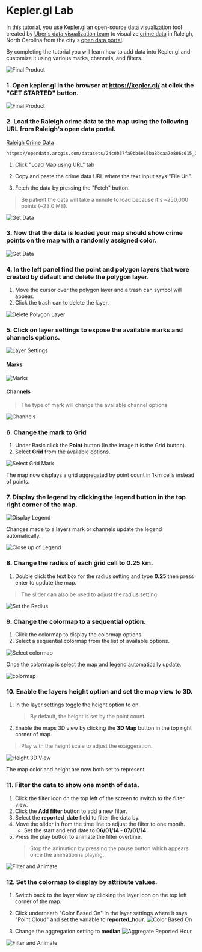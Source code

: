 # Kepler.gl Lab

In this tutorial, you use Kepler.gl an open-source data visualization tool created by [Uber's data visualization team](http://vis.gl/) to visualize [crime data](https://data-ral.opendata.arcgis.com/datasets/raleigh-police-incidents-nibrs) in Raleigh, North Carolina from the city's [open data portal](https://data-ral.opendata.arcgis.com/).

By completing the tutorial you will learn how to add data into Kepler.gl and customize it using various marks, channels, and filters.

![Final Product](https://raw.githubusercontent.com/cwhite911/trianglenc-crime/master/images/finalProduct.gif)

### 1. Open kepler.gl in the browser at https://kepler.gl/ at click the "GET STARTED" button.

![Final Product](https://raw.githubusercontent.com/cwhite911/trianglenc-crime/master/images/getstarted.png)

### 2. Load the Raleigh crime data to the map using the following URL from Raleigh's open data portal.

[Raleigh Crime Data](https://data-ral.opendata.arcgis.com/datasets/raleigh-police-incidents-nibrs)
```
https://opendata.arcgis.com/datasets/24c0b37fa9bb4e16ba8bcaa7e806c615_0.geojson
```

1. Click "Load Map using URL" tab 

2. Copy and paste the crime data URL where the text input says "File Url".

3. Fetch the data by pressing the "Fetch" button.
> Be patient the data will take a minute to load because it's ~250,000 points (~23.0 MB).

![Get Data](https://raw.githubusercontent.com/cwhite911/trianglenc-crime/master/images/fetchData.png)

### 3. Now that the data is loaded your map should show crime points on the map with a randomly assigned color.

![Get Data](https://raw.githubusercontent.com/cwhite911/trianglenc-crime/master/images/loadedData.png)


### 4. In the left panel find the point and polygon layers that were created by default and delete the polygon layer.

1. Move the cursor over the polygon layer and a trash can symbol will appear. 
2. Click the trash can to delete the layer.

![Delete Polygon Layer](https://raw.githubusercontent.com/cwhite911/trianglenc-crime/master/images/deleteLayer.png)


### 5. Click on layer settings to expose the available marks and channels options.

![Layer Settings](https://raw.githubusercontent.com/cwhite911/trianglenc-crime/master/images/layerSettings.png)

#### Marks

![Marks](https://raw.githubusercontent.com/cwhite911/trianglenc-crime/master/images/marks.png)

#### Channels

> The type of mark will change the available channel options.

![Channels](https://raw.githubusercontent.com/cwhite911/trianglenc-crime/master/images/channels.png)


### 6. Change the mark to Grid

1. Under Basic click the **Point** button  (In the image it is the Grid button).
2. Select **Grid** from the available options.

![Select Grid Mark](https://raw.githubusercontent.com/cwhite911/trianglenc-crime/master/images/selectGridMark.png)

The map now displays a grid aggregated by point count in 1km cells instead of points.

### 7. Display the legend by clicking the legend button in the top right corner of the map.

![Display Legend](https://raw.githubusercontent.com/cwhite911/trianglenc-crime/master/images/openlegend.png)

Changes made to a layers mark or channels update the legend automatically.

![Close up of Legend](https://raw.githubusercontent.com/cwhite911/trianglenc-crime/master/images/baseLegend.png)

### 8. Change the radius of each grid cell to 0.25 km.

1. Double click the text box for the radius setting and type **0.25** then press enter to update the map.

> The slider can also be used to adjust the radius setting.

![Set the Radius](https://raw.githubusercontent.com/cwhite911/trianglenc-crime/master/images/updateradius.png)

### 9. Change the colormap to a sequential option.

1. Click the colormap to display the colormap options.
2. Select a sequential colormap from the list of available options.

![Select colormap](https://raw.githubusercontent.com/cwhite911/trianglenc-crime/master/images/selectColormap.png)

Once the colormap is select the map and legend automatically update.

![colormap](https://raw.githubusercontent.com/cwhite911/trianglenc-crime/master/images/selectedColormap.png)


### 10. Enable the layers height option and set the map view to 3D.

1. In the layer settings toggle the height option to on.
    > By default, the height is set by the point count.
2. Enable the maps 3D view by clicking the **3D Map** button in the top right corner of map.



> Play with the height scale to adjust the exaggeration.


![Height 3D View](https://raw.githubusercontent.com/cwhite911/trianglenc-crime/master/images/height3D.png)

The map color and height are now both set to represent

### 11. Filter the data to show one month of data.

1. Click the filter icon on the top left of the screen to switch to the filter view.
2. Click the **Add filter** button to add a new filter.
3. Select the **reported_date** field to filter the data by.
4. Move the slider in from the time line to adjust the filter to one month.
    * Set the start and end date to **06/01/14 - 07/01/14** 
5. Press the play button to animate the filter overtime.
    > Stop the animation by pressing the pause button which appears once the animation is playing.

![Filter and Animate](https://raw.githubusercontent.com/cwhite911/trianglenc-crime/master/images/filterAndAnimate.png)  

### 12. Set the colormap to display by attribute values.

1. Switch back to the layer view by clicking the layer icon on the top left corner of the map.
2. Click underneath "Color Based On" in the layer settings where it says "Point Cloud" and set the variable to **reported_hour**.
![Color Based On](https://raw.githubusercontent.com/cwhite911/trianglenc-crime/master/images/colorbasedon.png)  

3. Change the aggregation setting to **median**
![Aggregate Reported Hour](https://raw.githubusercontent.com/cwhite911/trianglenc-crime/master/images/aggregateReportedHour.png)  

![Filter and Animate](https://raw.githubusercontent.com/cwhite911/trianglenc-crime/master/images/changeColorAttribute.png)  


